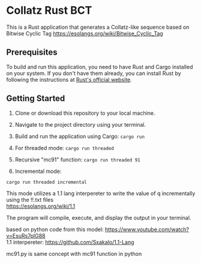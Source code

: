 # Collatz Rust BCT

This is a Rust application that generates a Collatz-like sequence based on Bitwise Cyclic Tag
https://esolangs.org/wiki/Bitwise_Cyclic_Tag


## Prerequisites

To build and run this application, you need to have Rust and Cargo installed on your system. If you don't have them already, you can install Rust by following the instructions at [Rust's official website](https://www.rust-lang.org/learn/get-started).

## Getting Started

1. Clone or download this repository to your local machine.

2. Navigate to the project directory using your terminal.

3. Build and run the application using Cargo: `cargo run`

3. For threaded mode: `cargo run threaded`

4. Recursive "mc91" function: `cargo run threaded 91`

5. Incremental mode:
```
cargo run threaded incremental
``` 
  This mode utilizes a 1.1 lang interpereter to write the value of q incrementally using the !!.txt files<br>
  https://esolangs.org/wiki/1.1<br>

The program will compile, execute, and display the output in your terminal.

based on python code from this model:
https://www.youtube.com/watch?v=EsuRs7plG88<br>
1.1 interpereter: https://github.com/Sxakalo/1.1-Lang

mc91.py is same concept with mc91 function in python
